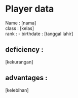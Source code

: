 # Player data
Name  : [nama] \
class : [kelas] \
rank  : -
birthdate : [tanggal lahir]

## deficiency :
[kekurangan]

## advantages :
[kelebihan]
